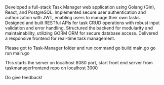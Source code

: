 Developed a full-stack Task Manager web application using Golang (Gin), React, and PostgreSQL. Implemented secure user authentication and authorization with JWT, enabling users to manage their own tasks. Designed and built RESTful APIs for task CRUD operations with robust input validation and error handling. Structured the backend for modularity and maintainability, utilizing GORM ORM for secure database access. Delivered a responsive frontend for real-time task management.



Please got to Task-Manager folder and run command 
go build main.go
go run main.go

This starts the server on localhost 8080 port, start front end server from taskmanagerfrontend repo on localhost 3000 

Do give feedback!
